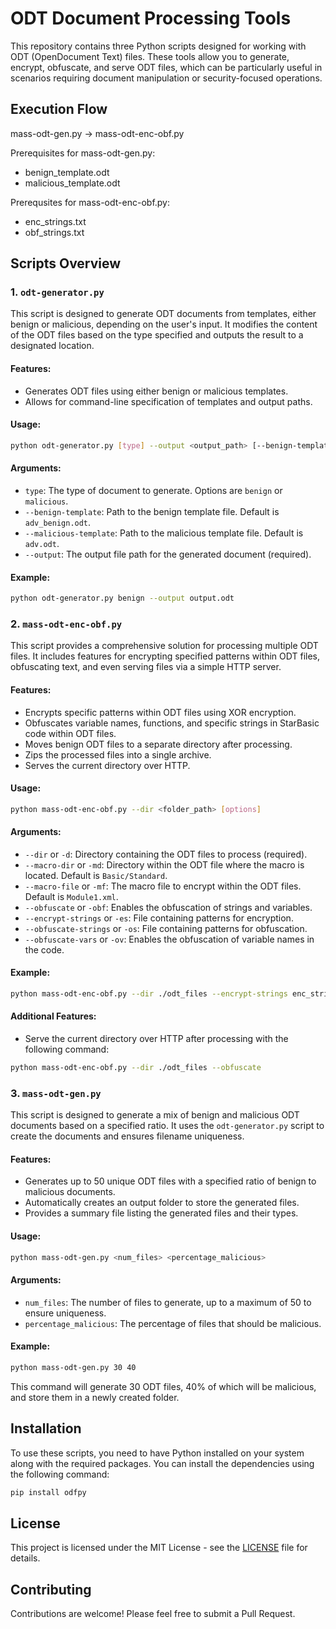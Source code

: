 # ODT Document Processing Tools

This repository contains three Python scripts designed for working with ODT (OpenDocument Text) files. These tools allow you to generate, encrypt, obfuscate, and serve ODT files, which can be particularly useful in scenarios requiring document manipulation or security-focused operations.

## Execution Flow 
mass-odt-gen.py -> mass-odt-enc-obf.py 

Prerequisites for mass-odt-gen.py:
- benign_template.odt 
- malicious_template.odt 

Prerequsites for mass-odt-enc-obf.py:
- enc_strings.txt 
- obf_strings.txt

## Scripts Overview

### 1. `odt-generator.py`

This script is designed to generate ODT documents from templates, either benign or malicious, depending on the user's input. It modifies the content of the ODT files based on the type specified and outputs the result to a designated location.

#### Features:
- Generates ODT files using either benign or malicious templates.
- Allows for command-line specification of templates and output paths.

#### Usage:
```bash
python odt-generator.py [type] --output <output_path> [--benign-template <path>] [--malicious-template <path>]
```

#### Arguments:
- `type`: The type of document to generate. Options are `benign` or `malicious`.
- `--benign-template`: Path to the benign template file. Default is `adv_benign.odt`.
- `--malicious-template`: Path to the malicious template file. Default is `adv.odt`.
- `--output`: The output file path for the generated document (required).

#### Example:
```bash
python odt-generator.py benign --output output.odt
```

### 2. `mass-odt-enc-obf.py`

This script provides a comprehensive solution for processing multiple ODT files. It includes features for encrypting specified patterns within ODT files, obfuscating text, and even serving files via a simple HTTP server.

#### Features:
- Encrypts specific patterns within ODT files using XOR encryption.
- Obfuscates variable names, functions, and specific strings in StarBasic code within ODT files.
- Moves benign ODT files to a separate directory after processing.
- Zips the processed files into a single archive.
- Serves the current directory over HTTP.

#### Usage:
```bash
python mass-odt-enc-obf.py --dir <folder_path> [options]
```

#### Arguments:
- `--dir` or `-d`: Directory containing the ODT files to process (required).
- `--macro-dir` or `-md`: Directory within the ODT file where the macro is located. Default is `Basic/Standard`.
- `--macro-file` or `-mf`: The macro file to encrypt within the ODT files. Default is `Module1.xml`.
- `--obfuscate` or `-obf`: Enables the obfuscation of strings and variables.
- `--encrypt-strings` or `-es`: File containing patterns for encryption.
- `--obfuscate-strings` or `-os`: File containing patterns for obfuscation.
- `--obfuscate-vars` or `-ov`: Enables the obfuscation of variable names in the code.

#### Example:
```bash
python mass-odt-enc-obf.py --dir ./odt_files --encrypt-strings enc_strings.txt --obfuscate --obfuscate-vars
```

#### Additional Features:
- Serve the current directory over HTTP after processing with the following command:
```bash
python mass-odt-enc-obf.py --dir ./odt_files --obfuscate
```

### 3. `mass-odt-gen.py`

This script is designed to generate a mix of benign and malicious ODT documents based on a specified ratio. It uses the `odt-generator.py` script to create the documents and ensures filename uniqueness.

#### Features:
- Generates up to 50 unique ODT files with a specified ratio of benign to malicious documents.
- Automatically creates an output folder to store the generated files.
- Provides a summary file listing the generated files and their types.

#### Usage:
```bash
python mass-odt-gen.py <num_files> <percentage_malicious>
```

#### Arguments:
- `num_files`: The number of files to generate, up to a maximum of 50 to ensure uniqueness.
- `percentage_malicious`: The percentage of files that should be malicious.

#### Example:
```bash
python mass-odt-gen.py 30 40
```

This command will generate 30 ODT files, 40% of which will be malicious, and store them in a newly created folder.

## Installation

To use these scripts, you need to have Python installed on your system along with the required packages. You can install the dependencies using the following command:

```bash
pip install odfpy
```

## License

This project is licensed under the MIT License - see the [LICENSE](LICENSE) file for details.

## Contributing

Contributions are welcome! Please feel free to submit a Pull Request.

